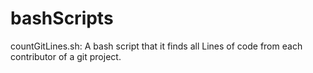 # bashScripts
countGitLines.sh: A bash script that it finds all Lines of code from each contributor of a git project.
